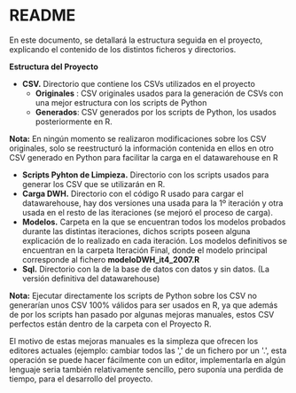 # README

En este documento, se detallará la estructura seguida en el proyecto, explicando el contenido de los distintos ficheros y directorios.

**Estructura del Proyecto**

- **CSV.** Directorio que contiene los CSVs utilizados en el proyecto
  - **Originales** : CSV originales usados para la generación de CSVs con una mejor estructura con los scripts de Python
  - **Generados**: CSV generados por los scripts de Python, los usados posteriormente en R.
  
**Nota:**  En ningún momento se realizaron modificaciones sobre los CSV originales, solo se reestructuró la información contenida en ellos en otro CSV generado en Python para facilitar la carga en el datawarehouse en R

- **Scripts Pyhton de Limpieza.** Directorio con los scripts usados para generar los CSV que se utilizarán en R.
- **Carga DWH.** Directorio con el código R usado para cargar el datawarehouse, hay dos versiones una usada para la 1º iteración y otra usada en el resto de las iteraciones (se mejoró el proceso de carga).
- **Modelos.** Carpeta en la que se encuentran todos los modelos probados durante las distintas iteraciones, dichos scripts poseen alguna explicación de lo realizado en cada iteración. Los modelos definitivos se encuentran en la carpeta Iteración Final, donde el modelo principal corresponde al fichero **modeloDWH_it4_2007.R**
- **Sql.** Directorio con la de la base de datos con datos y sin datos. (La versión definitiva del datawarehouse)

**Nota:** Ejecutar directamente los scripts de Python sobre los CSV no generarían unos CSV 100% válidos para ser usados en R, ya que además de por los scripts han pasado por algunas mejoras manuales, estos CSV perfectos están dentro de la carpeta con el Proyecto R.

El motivo de estas mejoras manuales es la simpleza que ofrecen los editores actuales (ejemplo: cambiar todos las &#39;,&#39; de un fichero por un &#39;.&#39;, esta operación se puede hacer fácilmente con un editor, implementarla en algún lenguaje seria también relativamente sencillo, pero suponía una perdida de tiempo, para el desarrollo del proyecto.
